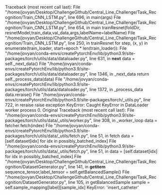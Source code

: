 Traceback (most recent call last):
  File "/home/jovyan/Desktop/ChallengeGithub/Central_Line_Challenge/Task_Recognition/Train_CNN_LSTM.py", line 696, in <module>
    main(args)
  File "/home/jovyan/Desktop/ChallengeGithub/Central_Line_Challenge/Task_Recognition/Train_CNN_LSTM.py", line 654, in main
    trainResnet(foldDir, resnetModel,train_data,val_data,args,labelName=labelName)
  File "/home/jovyan/Desktop/ChallengeGithub/Central_Line_Challenge/Task_Recognition/Train_CNN_LSTM.py", line 250, in trainResnet
    for step, (x, y) in enumerate(train_loader, start=epoch * len(train_loader)):
  File "/home/jovyan/conda-envs/createPytorchEnv/lib/python3.9/site-packages/torch/utils/data/dataloader.py", line 631, in __next__
    data = self._next_data()
  File "/home/jovyan/conda-envs/createPytorchEnv/lib/python3.9/site-packages/torch/utils/data/dataloader.py", line 1346, in _next_data
    return self._process_data(data)
  File "/home/jovyan/conda-envs/createPytorchEnv/lib/python3.9/site-packages/torch/utils/data/dataloader.py", line 1372, in _process_data
    data.reraise()
  File "/home/jovyan/conda-envs/createPytorchEnv/lib/python3.9/site-packages/torch/_utils.py", line 722, in reraise
    raise exception
KeyError: Caught KeyError in DataLoader worker process 0.
Original Traceback (most recent call last):
  File "/home/jovyan/conda-envs/createPytorchEnv/lib/python3.9/site-packages/torch/utils/data/_utils/worker.py", line 308, in _worker_loop
    data = fetcher.fetch(index)
  File "/home/jovyan/conda-envs/createPytorchEnv/lib/python3.9/site-packages/torch/utils/data/_utils/fetch.py", line 51, in fetch
    data = [self.dataset[idx] for idx in possibly_batched_index]
  File "/home/jovyan/conda-envs/createPytorchEnv/lib/python3.9/site-packages/torch/utils/data/_utils/fetch.py", line 51, in <listcomp>
    data = [self.dataset[idx] for idx in possibly_batched_index]
  File "/home/jovyan/Desktop/ChallengeGithub/Central_Line_Challenge/Task_Recognition/DatasetGenerator.py", line 141, in __getitem__
    sequence_tensor,label_tensor = self.getBalancedSample()
  File "/home/jovyan/Desktop/ChallengeGithub/Central_Line_Challenge/Task_Recognition/DatasetGenerator.py", line 105, in getBalancedSample
    sample = self.sample_mapping[label][sample_idx]
KeyError: 'insert_catheter'
